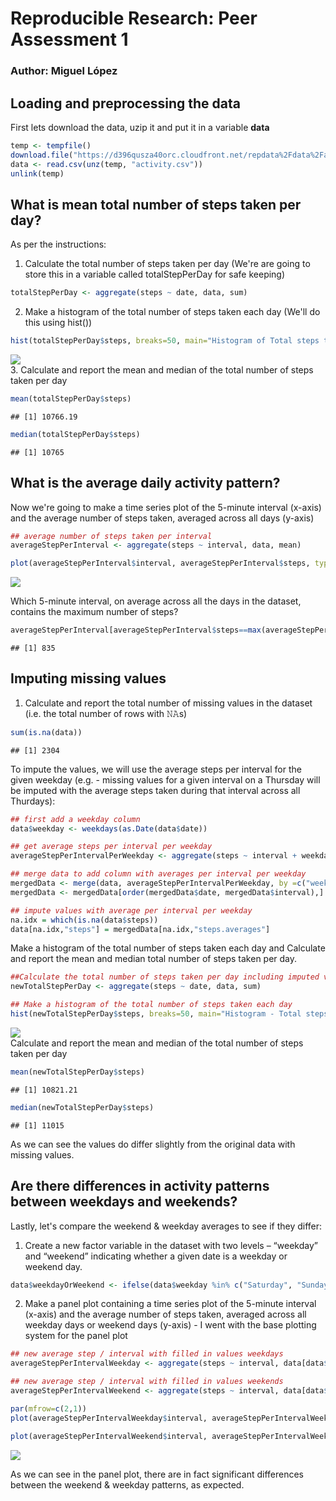 # Reproducible Research: Peer Assessment 1
### Author: Miguel López


## Loading and preprocessing the data
First lets download the data, uzip it and put it in a variable **data**


```r
temp <- tempfile()
download.file("https://d396qusza40orc.cloudfront.net/repdata%2Fdata%2Factivity.zip",temp)
data <- read.csv(unz(temp, "activity.csv"))
unlink(temp)
```

## What is mean total number of steps taken per day?
As per the instructions: <br/>
1. Calculate the total number of steps taken per day (We're are going to store this in a variable called totalStepPerDay for safe keeping)

```r
totalStepPerDay <- aggregate(steps ~ date, data, sum)
```
2. Make a histogram of the total number of steps taken each day (We'll do this using hist())

```r
hist(totalStepPerDay$steps, breaks=50, main="Histogram of Total steps taken per day")
```

![](PA1_template_files/figure-html/unnamed-chunk-3-1.png)<!-- -->
<br/>
3. Calculate and report the mean and median of the total number of steps taken per day

```r
mean(totalStepPerDay$steps)
```

```
## [1] 10766.19
```

```r
median(totalStepPerDay$steps)
```

```
## [1] 10765
```

## What is the average daily activity pattern?
Now we're going to make a time series plot of the 5-minute interval (x-axis) and the average number of steps taken, averaged across all days (y-axis)


```r
## average number of steps taken per interval
averageStepPerInterval <- aggregate(steps ~ interval, data, mean)

plot(averageStepPerInterval$interval, averageStepPerInterval$steps, type='l', xlab= '5 min. interval', ylab= 'average # of steps taken', col='blue', main='Time series of average steps taken during each 5min. interval', lwd=2)
```

![](PA1_template_files/figure-html/unnamed-chunk-5-1.png)<!-- -->

Which 5-minute interval, on average across all the days in the dataset, contains the maximum number of steps?

```r
averageStepPerInterval[averageStepPerInterval$steps==max(averageStepPerInterval$steps),1]
```

```
## [1] 835
```

## Imputing missing values
1. Calculate and report the total number of missing values in the dataset (i.e. the total number of rows with 𝙽𝙰s)


```r
sum(is.na(data))
```

```
## [1] 2304
```

To impute the values, we will use the average steps per interval for the given weekday (e.g. - missing values for a given interval on a Thursday will be imputed with the average steps taken during that interval across all Thurdays):


```r
## first add a weekday column
data$weekday <- weekdays(as.Date(data$date))

## get average steps per interval per weekday
averageStepPerIntervalPerWeekday <- aggregate(steps ~ interval + weekday, data, mean)

## merge data to add column with averages per interval per weekday
mergedData <- merge(data, averageStepPerIntervalPerWeekday, by =c("weekday", "interval"), suffixes=c(".data", ".averages"))
mergedData <- mergedData[order(mergedData$date, mergedData$interval),]

## impute values with average per interval per weekday
na.idx = which(is.na(data$steps))
data[na.idx,"steps"] = mergedData[na.idx,"steps.averages"]
```


Make a histogram of the total number of steps taken each day and Calculate and report the mean and median total number of steps taken per day. 


```r
##Calculate the total number of steps taken per day including imputed values
newTotalStepPerDay <- aggregate(steps ~ date, data, sum)

## Make a histogram of the total number of steps taken each day
hist(newTotalStepPerDay$steps, breaks=50, main="Histogram - Total steps taken/day (incl. imputed values)")
```

![](PA1_template_files/figure-html/unnamed-chunk-9-1.png)<!-- -->
<br/>Calculate and report the mean and median of the total number of steps taken per day


```r
mean(newTotalStepPerDay$steps)
```

```
## [1] 10821.21
```

```r
median(newTotalStepPerDay$steps)
```

```
## [1] 11015
```

As we can see the values do differ slightly from the original data with missing values.

## Are there differences in activity patterns between weekdays and weekends?

Lastly, let's compare the weekend & weekday averages to see if they differ:

1. Create a new factor variable in the dataset with two levels – “weekday” and “weekend” indicating whether a given date is a weekday or weekend day.

```r
data$weekdayOrWeekend <- ifelse(data$weekday %in% c("Saturday", "Sunday"), "weekend", "weekday")
```

2. Make a panel plot containing a time series plot of the 5-minute interval (x-axis) and the average number of steps taken, averaged across all weekday days or weekend days (y-axis) - I went with the base plotting system for the panel plot


```r
## new average step / interval with filled in values weekdays
averageStepPerIntervalWeekday <- aggregate(steps ~ interval, data[data$weekdayOrWeekend=="weekday",], mean)

## new average step / interval with filled in values weekends
averageStepPerIntervalWeekend <- aggregate(steps ~ interval, data[data$weekdayOrWeekend=="weekend",], mean)

par(mfrow=c(2,1))
plot(averageStepPerIntervalWeekday$interval, averageStepPerIntervalWeekday$steps, type='l', xlab='Interval', ylab= 'Number of steps', col='blue', main='Weekdays', ylim=c(0,250), lwd=2)

plot(averageStepPerIntervalWeekend$interval, averageStepPerIntervalWeekend$steps, type='l', xlab='Interval', ylab= 'Number of steps', col='blue', main='Weekends', ylim=c(0,250), lwd=2)
```

![](PA1_template_files/figure-html/unnamed-chunk-12-1.png)<!-- -->

As we can see in the panel plot, there are in fact significant differences between the weekend & weekday patterns, as expected.
